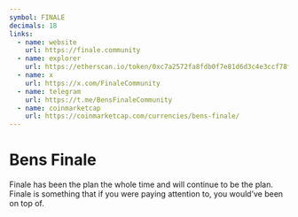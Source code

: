 ```yaml
---
symbol: FINALE
decimals: 18
links:
  - name: website
    url: https://finale.community
  - name: explorer
    url: https://etherscan.io/token/0xc7a2572fa8fdb0f7e81d6d3c4e3ccf78fb0dc374
  - name: x
    url: https://x.com/FinaleCommunity
  - name: telegram
    url: https://t.me/BensFinaleCommunity
  - name: coinmarketcap
    url: https://coinmarketcap.com/currencies/bens-finale/
---
```


# Bens Finale

Finale has been the plan the whole time and will continue to be the plan. Finale is something that if you were paying attention to, you would’ve been on top of.
